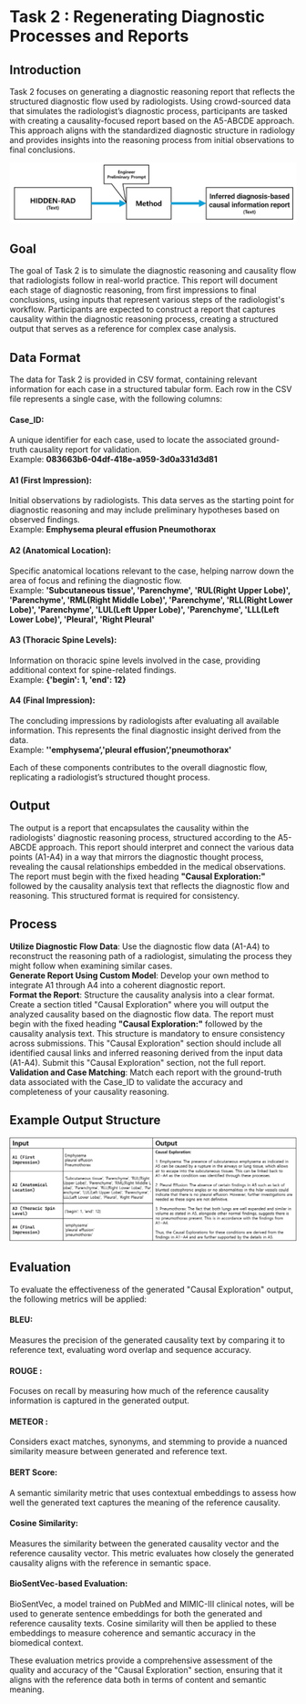 # Task 2 : Regenerating Diagnostic Processes and Reports

## Introduction
Task 2 focuses on generating a diagnostic reasoning report that reflects the structured diagnostic flow used by radiologists. Using crowd-sourced data that simulates the radiologist’s diagnostic process, participants are tasked with creating a causality-focused report based on the A5-ABCDE approach. This approach aligns with the standardized diagnostic structure in radiology and provides insights into the reasoning process from initial observations to final conclusions.

![Diagram for Task 2](./images/task2_diagram.png "Task 2 Overview")

## Goal
The goal of Task 2 is to simulate the diagnostic reasoning and causality flow that radiologists follow in real-world practice. This report will document each stage of diagnostic reasoning, from first impressions to final conclusions, using inputs that represent various steps of the radiologist's workflow. Participants are expected to construct a report that captures causality within the diagnostic reasoning process, creating a structured output that serves as a reference for complex case analysis.

## Data Format
The data for Task 2 is provided in CSV format, containing relevant information for each case in a structured tabular form. Each row in the CSV file represents a single case, with the following columns:

#### Case_ID: 
A unique identifier for each case, used to locate the associated ground-truth causality report for validation.<br>
Example: **083663b6-04df-418e-a959-3d0a331d3d81**

#### A1 (First Impression): 
Initial observations by radiologists. This data serves as the starting point for diagnostic reasoning and may include preliminary hypotheses based on observed findings.<br>
Example: **Emphysema pleural effusion Pneumothorax**

#### A2 (Anatomical Location): 
Specific anatomical locations relevant to the case, helping narrow down the area of focus and refining the diagnostic flow.<br>
Example: **'Subcutaneous tissue', 'Parenchyme', 'RUL(Right Upper Lobe)', 'Parenchyme', 'RML(Right Middle Lobe)', 'Parenchyme', 'RLL(Right Lower Lobe)', 'Parenchyme', 'LUL(Left Upper Lobe)', 'Parenchyme', 'LLL(Left Lower Lobe)', 'Pleural', 'Right Pleural'**

#### A3 (Thoracic Spine Levels): 
Information on thoracic spine levels involved in the case, providing additional context for spine-related findings.<br>
Example: **{'begin': 1, 'end': 12}**

#### A4 (Final Impression): 
The concluding impressions by radiologists after evaluating all available information. This represents the final diagnostic insight derived from the data. <br>
Example: **''emphysema’,'pleural effusion’,'pneumothorax'**

Each of these components contributes to the overall diagnostic flow, replicating a radiologist’s structured thought process.

## Output
The output is a report that encapsulates the causality within the radiologists' diagnostic reasoning process, structured according to the A5-ABCDE approach. This report should interpret and connect the various data points (A1-A4) in a way that mirrors the diagnostic thought process, revealing the causal relationships embedded in the medical observations. The report must begin with the fixed heading **"Causal Exploration:"** followed by the causality analysis text that reflects the diagnostic flow and reasoning. This structured format is required for consistency. 

## Process
**Utilize Diagnostic Flow Data**: Use the diagnostic flow data (A1-A4) to reconstruct the reasoning path of a radiologist, simulating the process they might follow when examining similar cases.<br>
**Generate Report Using Custom Model**: Develop your own method to integrate A1 through A4 into a coherent diagnostic report.<br>
**Format the Report**: Structure the causality analysis into a clear format. Create a section titled "Causal Exploration" where you will output the analyzed causality based on the diagnostic flow data. The report must begin with the fixed heading **"Causal Exploration:"** followed by the causality analysis text. This structure is mandatory to ensure consistency across submissions. This "Causal Exploration" section should include all identified causal links and inferred reasoning derived from the input data (A1-A4). Submit this "Causal Exploration" section, not the full report. <br>
**Validation and Case Matching**: Match each report with the ground-truth data associated with the Case_ID to validate the accuracy and completeness of your causality reasoning.<br>

## Example Output Structure
![Example for Task 2](./images/Task2_ex.png "Task 2 Example Structure")

## Evaluation
To evaluate the effectiveness of the generated "Causal Exploration" output, the following metrics will be applied:

#### BLEU: 
Measures the precision of the generated causality text by comparing it to reference text, evaluating word overlap and sequence accuracy.

#### ROUGE : 
Focuses on recall by measuring how much of the reference causality information is captured in the generated output.

#### METEOR : 
Considers exact matches, synonyms, and stemming to provide a nuanced similarity measure between generated and reference text.

#### BERT Score: 
A semantic similarity metric that uses contextual embeddings to assess how well the generated text captures the meaning of the reference causality.

#### Cosine Similarity: 
Measures the similarity between the generated causality vector and the reference causality vector. This metric evaluates how closely the generated causality aligns with the reference in semantic space.

#### BioSentVec-based Evaluation: 
BioSentVec, a model trained on PubMed and MIMIC-III clinical notes, will be used to generate sentence embeddings for both the generated and reference causality texts. Cosine similarity will then be applied to these embeddings to measure coherence and semantic accuracy in the biomedical context.

These evaluation metrics provide a comprehensive assessment of the quality and accuracy of the "Causal Exploration" section, ensuring that it aligns with the reference data both in terms of content and semantic meaning.
